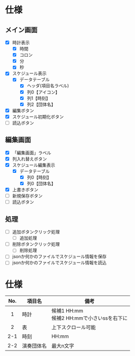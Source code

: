 # 仕様
## メイン画面
- [x] 時計表示
  - [x] 時間
  - [x] コロン
  - [x] 分
  - [x] 秒
- [x] スケジュール表示
  - [x] データテーブル
    - [x] ヘッダ(項目名ラベル)
    - [x] 列0【アイコン】
    - [x] 列1【時刻】
    - [x] 列2【団体名】
- [x] 編集ボタン
- [x] スケジュール初期化ボタン
- [ ] 読込ボタン
## 編集画面
- [x] 「編集画面」ラベル
- [x] 列入れ替えボタン
- [x] スケジュール編集表示
  - [x] データテーブル
    - [x] 列0【時刻】
    - [x] 列0【団体名】
- [x] 上書きボタン
- [ ] 新規保存ボタン
- [ ] 読込ボタン

## 処理
- [ ] 追加ボタンクリック処理
  - [ ] 追加処理
- [ ] 削除ボタンクリック処理
  - [ ] 削除処理
- [ ] jsonか何かのファイルでスケジュール情報を保存
- [ ] jsonか何かのファイルでスケジュール情報を読込
# 仕様

|No.|項目名|備考|
|:---:|---|---|
|1|時計|候補1 HH:mm<br>候補2 HH:mmで小さいssを右下に|
|2|表|上下スクロール可能|
|2-1|時刻|HH:mm|
|2-2|演奏団体名|最大n文字|

